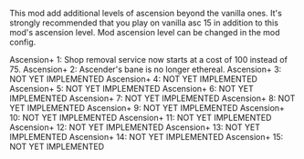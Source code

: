 This mod add additional levels of ascension beyond the vanilla ones. It's strongly recommended that you play on vanilla asc 15 in addition to this mod's ascension level. Mod ascension level can be changed in the mod config.

Ascension+ 1: Shop removal service now starts at a cost of 100 instead of 75.
Ascension+ 2: Ascender's bane is no longer ethereal.
Ascension+ 3: NOT YET IMPLEMENTED
Ascension+ 4: NOT YET IMPLEMENTED
Ascension+ 5: NOT YET IMPLEMENTED
Ascension+ 6: NOT YET IMPLEMENTED
Ascension+ 7: NOT YET IMPLEMENTED
Ascension+ 8: NOT YET IMPLEMENTED
Ascension+ 9: NOT YET IMPLEMENTED
Ascension+ 10: NOT YET IMPLEMENTED
Ascension+ 11: NOT YET IMPLEMENTED
Ascension+ 12: NOT YET IMPLEMENTED
Ascension+ 13: NOT YET IMPLEMENTED
Ascension+ 14: NOT YET IMPLEMENTED
Ascension+ 15: NOT YET IMPLEMENTED